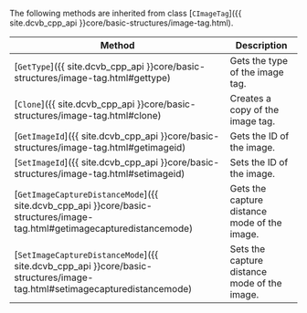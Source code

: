 
The following methods are inherited from class [`CImageTag`]({{ site.dcvb_cpp_api }}core/basic-structures/image-tag.html).

| Method | Description |
|--------|-------------|
| [`GetType`]({{ site.dcvb_cpp_api }}core/basic-structures/image-tag.html#gettype) | Gets the type of the image tag. |
| [`Clone`]({{ site.dcvb_cpp_api }}core/basic-structures/image-tag.html#clone) | Creates a copy of the image tag. |
| [`GetImageId`]({{ site.dcvb_cpp_api }}core/basic-structures/image-tag.html#getimageid) | Gets the ID of the image. |
| [`SetImageId`]({{ site.dcvb_cpp_api }}core/basic-structures/image-tag.html#setimageid) | Sets the ID of the image. |
| [`GetImageCaptureDistanceMode`]({{ site.dcvb_cpp_api }}core/basic-structures/image-tag.html#getimagecapturedistancemode) | Gets the capture distance mode of the image. |
| [`SetImageCaptureDistanceMode`]({{ site.dcvb_cpp_api }}core/basic-structures/image-tag.html#setimagecapturedistancemode) | Sets the capture distance mode of the image. |

